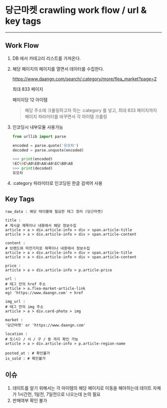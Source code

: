 # 당근마켓 crawling work flow / url & key tags
---
## Work Flow
1. DB 에서 카테고리 리스트를 가져온다.

2. 해당 페이지의 페이지를 열면서 데이터를 수집한다.

   https://www.daangn.com/search/:category/more/flea_market?page=2

   최대 833 페이지

   페이지당 12 아이템

   > 해당 주소에 크롤링하고자 하는 :category 를 넣고, 최대 833 페이지까지 페이지 파라미터를 바꾸면서 각 아이템 크롤링

   

4. 인코딩시 내부모듈 사용가능 

   ```python
   from urllib import parse
   
   encoded = parse.quote('유모차')
   decoded = parse.unquote(encoded)
   
   >>> print(encoded)
   %EC%9C%A0%EB%AA%A8%EC%B0%A8
   >>> print(decoded)
   유모차
   ```

5. :category 파라미터로 인코딩된 한글 검색어 사용



## Key Tags

```mysql
raw_data : 해당 테이블에 필요한 태그 정리 (당근마켓)

title : 
# 게시글 제목이나 내용에서 해당 정보수집
article > a > div.article-info > div > span.article-title
article > a > div.article-info > div > span.article-content

content : 
# 브랜드와 마찬가지로 제목이나 내용에서 정보수집
article > a > div.article-info > div > span.article-title
article > a > div.article-info > div > span.article-content

price : 
article > a > div.article-info > p.article-price

url :
# 태그 안의 href 주소
article > a.flea-market-article-link
eg) 'https://www.daangn.com' + href

img_url :
# 태그 안의 img 주소
article > a > div.card-photo > img

market :
'당근마켓' or 'https://www.daangn.com'

location :
# 도(시) / 시 / 구 / 동 까지 확인 가능
article > a > div.article-info > p.article-region-name

posted_at : # 확인불가
is_sold : # 확인불가
```



## 이슈

1. 데이트를 알기 위해서는 각 아이템의 해당 페이지로 이동을 해야하는데 데이트 자체가 1시간전, 1일전, 7일전으로 나오는데 논의 필요
2. 판매여부 확인 불가
